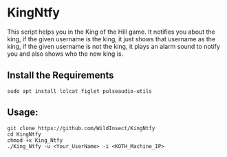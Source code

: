 # KingNtfy

This script helps you in the King of the Hill game. It notifies you about the king, if the given username is the king, it just shows that username as the king, if the given username is not the king, it plays an alarm sound to notify you and also shows who the new king is.

## Install the Requirements
```
sudo apt install lolcat figlet pulseaudio-utils
```
## Usage:
```
git clone https://github.com/WildInsect/KingNtfy
cd KingNtfy
chmod +x King_Ntfy
./King_Ntfy -u <Your_UserName> -i <KOTH_Machine_IP>
```

